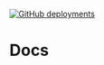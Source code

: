[![GitHub deployments](https://img.shields.io/github/deployments/woohm402/eslint-config/Production?logo=vercel&label=vercel)](https://vercel.com/woohm402s-projects/eslint-config-docs)

# Docs
